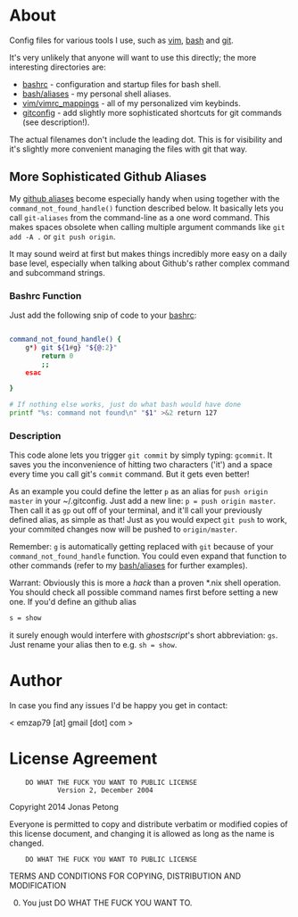 # About

Config files for various tools I use, such as
[vim](http://www.vim.com/),
[bash](http://tiswww.case.edu/php/chet/bash/bashtop.html) and
[git](http://git-scm.com/).

It's very unlikely that anyone will want to use this directly;
the more interesting directories are:

* [bashrc](bashrc) - configuration and startup files for bash shell.
* [bash/aliases](bash/aliases) - my personal shell aliases.
* [vim/vimrc_mappings](vim/vimrc_mappings) - all of my personalized vim
  keybinds.
* [gitconfig](gitconfig) - add slightly more sophisticated shortcuts for git
  commands (see description!).

The actual filenames don't include the leading dot. This is for visibility and
it's slightly more convenient managing the files with git that way. 

## More Sophisticated Github Aliases

My [github aliases](gitconfig) become especially handy when using together with
the `command_not_found_handle()` function described below. It basically lets
you call `git-aliases` from the command-line as a one word command. This makes
spaces obsolete when calling multiple argument commands like `git add -A .` or
`git push origin`.

It may sound weird at first but makes things incredibly more easy on a daily
base level, especially when talking about Github's rather complex command and
subcommand strings.

### Bashrc Function

Just add the following snip of code to your [bashrc](bashrc):

```sh

command_not_found_handle() {
    g*) git ${1#g} "${@:2}"
        return 0
        ;;
    esac

}

# If nothing else works, just do what bash would have done
printf "%s: command not found\n" "$1" >&2 return 127

```

### Description

This code alone lets you trigger `git commit` by simply typing: `gcommit`. It
saves you the inconvenience of hitting two characters ('it') and a space every
time you call git's `commit` command. But it gets even better!

As an example you could define the letter `p` as an alias for `push origin
master` in your ~/.gitconfig. Just add a new line: `p = push origin master`.
Then call it as `gp` out off of your terminal, and it'll call your previously
defined alias, as simple as that! Just as you would expect `git push` to work,
your commited changes now will be pushed to `origin/master`.

Remember: `g` is automatically getting replaced with `git` because of your
`command_not_found_handle` function. You could even expand that function to
other commands (refer to my [bash/aliases](bash/aliases) for further examples).

Warrant: Obviously this is more a *hack* than a proven \*.nix shell operation.
You should check all possible command names first before setting a new one. If
you'd define an github alias

``` sh
s = show
```
it surely enough would interfere with *ghostscript*'s short abbreviation: `gs`.
Just rename your alias then to e.g. `sh = show`.

# Author
In case you find any issues I'd be happy you get in contact:

< emzap79 [at] gmail [dot] com >

# License Agreement
        DO WHAT THE FUCK YOU WANT TO PUBLIC LICENSE
                Version 2, December 2004

Copyright 2014 Jonas Petong

Everyone is permitted to copy and distribute verbatim or modified
copies of this license document, and changing it is allowed as long
as the name is changed.

        DO WHAT THE FUCK YOU WANT TO PUBLIC LICENSE
TERMS AND CONDITIONS FOR COPYING, DISTRIBUTION AND MODIFICATION

 0. You just DO WHAT THE FUCK YOU WANT TO.
